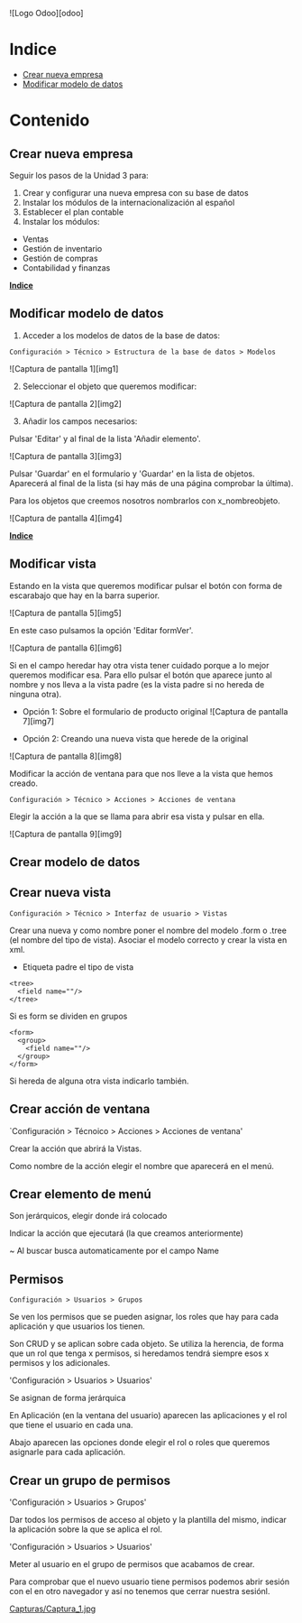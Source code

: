 
![Logo Odoo][odoo]

# Indice<a name="indice"/>

* [Crear nueva empresa](#id1)
* [Modificar modelo de datos](#id2)

# Contenido

## Crear nueva empresa<a name="id1"/>

Seguir los pasos de la Unidad 3 para:
1. Crear y configurar una nueva empresa con su base de datos
2. Instalar los módulos de la internacionalización al español
3. Establecer el plan contable
4. Instalar los módulos:
  * Ventas
  * Gestión de inventario
  * Gestión de compras
  * Contabilidad y finanzas

[**Indice**](#indice)

## Modificar modelo de datos<a name="id2"/>

1. Acceder a los modelos de datos de la base de datos:

  `Configuración > Técnico > Estructura de la base de datos > Modelos`

![Captura de pantalla 1][img1]

2. Seleccionar el objeto que queremos modificar:

![Captura de pantalla 2][img2]

3. Añadir los campos necesarios:

Pulsar 'Editar' y al final de la lista 'Añadir elemento'.

![Captura de pantalla 3][img3]

Pulsar 'Guardar' en el formulario y 'Guardar' en la lista de objetos. Aparecerá al final de la lista (si hay más de una página comprobar la última).

Para los objetos que creemos nosotros nombrarlos con x_nombreobjeto.

![Captura de pantalla 4][img4]

[**Indice**](#indice)

## Modificar vista

Estando en la vista que queremos modificar pulsar el botón con forma de escarabajo que hay en la barra superior.

![Captura de pantalla 5][img5]

En este caso pulsamos la opción 'Editar formVer'.

![Captura de pantalla 6][img6]

Si en el campo heredar hay otra vista tener cuidado porque a lo mejor queremos modificar esa.
Para ello pulsar el botón que aparece junto al nombre y nos lleva a la vista padre (es la vista padre si no hereda de ninguna otra).

* Opción 1: Sobre el formulario de producto original
![Captura de pantalla 7][img7]

* Opción 2: Creando una nueva vista que herede de la original

![Captura de pantalla 8][img8]

Modificar la acción de ventana para que nos lleve a la vista que hemos creado.

  `Configuración > Técnico > Acciones > Acciones de ventana`

Elegir la acción a la que se llama para abrir esa vista y pulsar en ella.

![Captura de pantalla 9][img9]

## Crear modelo de datos



## Crear nueva vista

`Configuración > Técnico > Interfaz de usuario > Vistas`

Crear una nueva y como nombre poner el nombre del modelo .form o .tree (el nombre del tipo de vista). Asociar el modelo correcto y crear la vista en xml.

* Etiqueta padre el tipo de vista

```
<tree>
  <field name=""/>
</tree>
```

Si es form se dividen en grupos

```
<form>
  <group>
    <field name=""/>
  </group>
</form>
```
Si hereda de alguna otra vista indicarlo también.

## Crear acción de ventana

`Configuración > Técnoico > Acciones > Acciones de ventana'

Crear la acción que abrirá la Vistas.

Como nombre de la acción elegir el nombre que aparecerá en el menú.

## Crear elemento de menú

Son jerárquicos, elegir donde irá colocado

Indicar la acción que ejecutará (la que creamos anteriormente)

~ Al buscar busca automaticamente por el campo Name


## Permisos

`Configuración > Usuarios > Grupos`

Se ven los permisos que se pueden asignar, los roles que hay para cada aplicación y que usuarios los tienen.

Son CRUD y se aplican sobre cada objeto. Se utiliza la herencia, de forma que un rol que tenga x permisos, si heredamos tendrá siempre esos x permisos y los adicionales.

'Configuración > Usuarios > Usuarios'

Se asignan de forma jerárquica

En Aplicación (en la ventana del usuario) aparecen las aplicaciones y el rol que tiene el usuario en cada una.

Abajo aparecen las opciones donde elegir el rol o roles que queremos asignarle para cada aplicación.

## Crear un grupo de permisos

'Configuración > Usuarios > Grupos'

Dar todos los permisos de acceso al objeto y la plantilla del mismo, indicar la aplicación sobre la que se aplica el rol.

'Configuración > Usuarios > Usuarios'

Meter al usuario en el grupo de permisos que acabamos de crear.

Para comprobar que el nuevo usuario tiene permisos podemos abrir sesión con el en otro navegador y así no tenemos que cerrar nuestra sesiónl.








[Capturas/Captura_1.jpg](#img1)

